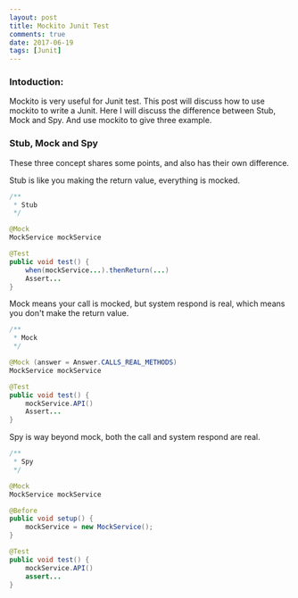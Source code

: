 ```yaml
---
layout: post
title: Mockito Junit Test
comments: true
date: 2017-06-19
tags: [Junit]
---
```


### Intoduction:
Mockito is very useful for Junit test. This post will discuss how to use
mockito to write a Junit. Here I will discuss the difference between
Stub, Mock and Spy. And use mockito to give three example.

### Stub, Mock and Spy
These three concept shares some points, and also has their own
difference.

Stub is like you making the return value, everything is
mocked.

```java
/**
 * Stub
 */

@Mock
MockService mockService

@Test
public void test() {
    when(mockService...).thenReturn(...)
    Assert...
}

```


Mock means your call is mocked, but system respond is real,
which means you don't make the return value.


```java
/**
 * Mock
 */

@Mock (answer = Answer.CALLS_REAL_METHODS)
MockService mockService

@Test
public void test() {
    mockService.API()
    Assert...
}

```

Spy is way beyond mock,
both the call and system respond are real.

```java
/**
 * Spy
 */

@Mock
MockService mockService

@Before
public void setup() {
    mockService = new MockService();
}

@Test
public void test() {
    mockService.API()
    assert...
}

```
